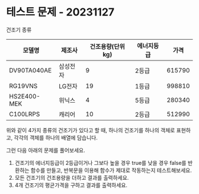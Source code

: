 # 테스트 문제 - 20231127

건조기 종류

|모델명|제조사|건조용량(단위 kg)|에너지등급|가격|
|-|-|-|-|-|
|DV90TA040AE|삼성전자|9|2등급|615790|
|RG19VNS|LG전자|19|1등급|998810|
|HS2E400-MEK|위닉스|4|5등급|280340|
|C100LRPS|캐리어|10|2등급|512990|

위와 같이 4가지 종류의 건조기가 있다고 할 때,
하나의 건조기를 하나의 객체로 표현하고,
각각의 객체를 하나의 배열에 담습니다.

그런 다음 아래의 문제를 풀어보세요.

1. 건조기의 에너지등급이 2등급이거나 그보다 높을 경우 true를 낮을 경우 false를 반환하는 함수를 만들고, 반복문을 이용해 함수가 제대로 작동하는지 테스트해보세요.
2. 모든 건조기의 건조용량을 더하고 결과를 출력하세요.
3. 4개 건조기의 평균가격을 구하고 결과를 출력하세요.